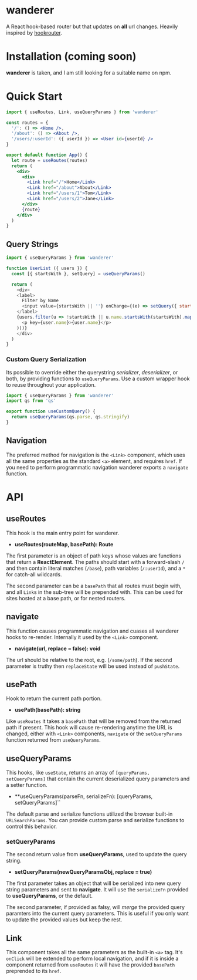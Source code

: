 # wanderer

A React hook-based router but that updates on **all** url changes. Heavily inspired by [hookrouter](https://github.com/Paratron/hookrouter).

# Installation (coming soon)

**wanderer** is taken, and I am still looking for a suitable name on npm.

# Quick Start

```jsx
import { useRoutes, Link, useQueryParams } from 'wanderer'

const routes = {
  '/': () => <Home />,
  '/about': () => <About />,
  '/users/:userId': ({ userId }) => <User id={userId} />
}

export default function App() {
  let route = useRoutes(routes)
  return (
    <div>
      <div>
        <Link href="/">Home</Link>
        <Link href="/about">About</Link>
        <Link href="/users/1">Tom</Link>
        <Link href="/users/2">Jane</Link>
      </div>
      {route}
    </div>
  )
}
```

## Query Strings

```javascript
import { useQueryParams } from 'wanderer'

function UserList ({ users }) {
  const [{ startsWith }, setQuery] = useQueryParams()

  return (
    <div>
    <label>
      Filter by Name
      <input value={startsWith || ''} onChange={(e) => setQuery({ startsWith: e.target.value})} />
    </label>
    {users.filter(u => !startsWith || u.name.startsWith(startsWith).map(user => (
      <p key={user.name}>{user.name}</p>
    )))}
    </div>
  )
}
```

### Custom Query Serialization

Its possible to override either the querystring *serializer*, *deserializer*, or both, by providing functions to `useQueryParams`. Use a custom wrapper hook to reuse throughout your application.

```javascript
import { useQueryParams } from 'wanderer'
import qs from 'qs'

export function useCustomQuery() {
  return useQueryParams(qs.parse, qs.stringify)
}
```

## Navigation

The preferred method for navigation is the `<Link>` component, which uses all the same properties as the standard `<a>` element, and requires `href`. If you need to perform programmatic navigation wanderer exports a `navigate` function.

# API

## **useRoutes**

This hook is the main entry point for wanderer.

* **useRoutes(routeMap, basePath): Route**

The first parameter is an object of path keys whose values are functions that return a **ReactElement**. The paths should start with a forward-slash `/` and then contain literal matches (`/base`), path variables (`/:userId`), and a `*` for catch-all wildcards. 

The second parameter can be a `basePath` that all routes must begin with, and all `Link`s in the sub-tree will be prepended with. This can be used for sites hosted at a base path, or for nested routers.

## **navigate**

This function causes programmatic navigation and cuases all wanderer hooks to re-render. Internally it used by the `<Link>` component.

* **navigate(url, replace = false): void**

The url should be relative to the root, e.g. (`/some/path`). If the second parameter is truthy then `replaceState` will be used instead of `pushState`.

## **usePath**

Hook to return the current path portion.

* **usePath(basePath): string**

Like `useRoutes` it takes a `basePath` that will be removed from the returned path if present. This hook will cause re-rendering anytime the URL is changed, either with `<Link>` components, `navigate` or the `setQueryParams` function returned from `useQueryParams`.

## **useQueryParams**

This hooks, like `useState`, returns an array of `[queryParams, setQueryParams]` that contain the current deserialized query parameters and a setter function.

* **useQueryParams(parseFn, serializeFn): [queryParams, setQueryParams]``

The default parse and serialize functions utilized the browser built-in `URLSearchParams`. You can provide custom parse and serialize functions to control this behavior.

### **setQueryParams**

The second return value from **useQueryParams**, used to update the query string.

* **setQueryParams(newQueryParamsObj, replace = true)**

The first parameter takes an object that will be serialized into new query string parameters and sent to **navigate**. It will use the `serializeFn` provided to **useQueryParams**, or the default.

The second parameter, if provided as falsy, will *merge* the provided query paramters into the current query parameters. This is useful if you only want to update the provided values but keep the rest.

## **Link**

This component takes all the same parameters as the built-in `<a>` tag. It's `onClick` will be extended to perform local navigation, and if it is inside a component returned from `useRoutes` it will have the provided `basePath` preprended to its `href`.
